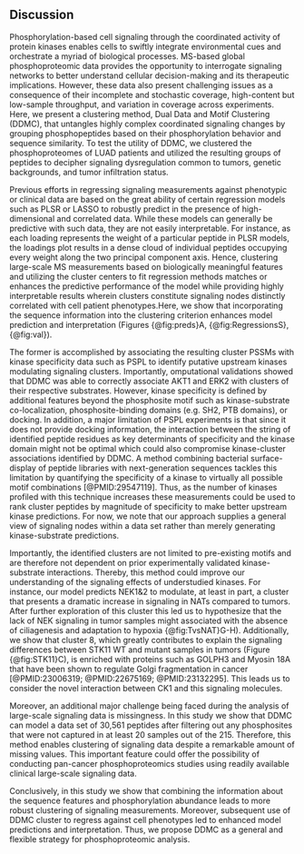 ## Discussion

<!-- Paper Summary / Intro -->
Phosphorylation-based cell signaling through the coordinated activity of protein kinases enables cells to swiftly integrate environmental cues and orchestrate a myriad of biological processes. MS-based global phosphoproteomic data provides the opportunity to interrogate signaling networks to better understand cellular decision-making and its therapeutic implications. However, these data also present challenging issues as a consequence of their incomplete and stochastic coverage, high-content but low-sample throughput, and variation in coverage across experiments. Here, we present a clustering method, Dual Data and Motif Clustering (DDMC), that untangles highly complex coordinated signaling changes by grouping phosphopeptides based on their phosphorylation behavior and sequence similarity. To test the utility of DDMC, we clustered the phosphoproteomes of LUAD patients and utilized the resulting groups of peptides to decipher signaling dysregulation common to tumors, genetic backgrounds, and tumor infiltration status. 

<!-- Sequence information improves prediction and interpretation -->
Previous efforts in regressing signaling measurements against phenotypic or clinical data are based on the great ability of certain regression models such as PLSR or LASSO to robustly predict in the presence of high-dimensional and correlated data. While these models can generally be predictive with such data, they are not easily interpretable. For instance, as each loading represents the weight of a particular peptide in PLSR models, the loadings plot results in a dense cloud of individual peptides occupying every weight along the two principal component axis. Hence, clustering large-scale MS measurements based on biologically meaningful features and utilizing the cluster centers to fit regression methods matches or enhances the predictive performance of the model while providing highly interpretable results wherein clusters constitute signaling nodes distinctly correlated with cell patient phenotypes.Here, we show that incorporating the sequence information into the clustering criterion enhances model prediction and interpretation (Figures {@fig:preds}A, {@fig:RegressionsS}, {@fig:val}). 

<!-- Caveats of upstream predictions -->
The former is accomplished by associating the resulting cluster PSSMs with kinase specificity data such as PSPL to identify putative upstream kinases modulating signaling clusters. Importantly, omputational validations showed that DDMC was able to correctly associate AKT1 and ERK2 with clusters of their respective substrates. However, kinase specificity is defined by additional features beyond the phosphosite motif such as kinase-substrate co-localization, phosphosite-binding domains (e.g. SH2, PTB domains), or docking. In addition, a major limitation of PSPL experiments is that since it does not provide docking information, the interaction between the string of identified peptide residues as key determinants of specificity and the kinase domain might not be optimal which could also compromise kinase-cluster associations identified by DDMC. A method combining bacterial surface-display of peptide libraries with next-generation sequences tackles this limitation by quantifying the specificity of a kinase to virtually all possible motif combinations [@PMID:29547119]. Thus, as the number of kinases profiled with this technique increases these measurements could be used to rank cluster peptides by magnitude of specificity to make better upstream kinase predictions. For now, we note that our approach supplies a general view of signaling nodes within a data set rather than merely generating kinase-substrate predictions.

<!-- Data-driven strategy -->
Importantly, the identified clusters are not limited to pre-existing motifs and are therefore not dependent on prior experimentally validated kinase-substrate interactions. Thereby, this method could improve our understanding of the signaling effects of understudied kinases. For instance, our model predicts NEK1&2 to modulate, at least in part, a cluster that presents a dramatic increase in signaling in NATs compared to tumors. After further exploration of this cluster this led us to hypothesize that the lack of NEK signaling in tumor samples might associated with the absence of ciliagenesis and adaptation to hypoxia {@fig:TvsNAT}G-H). Additionally, we show that cluster 8, which greatly contributes to explain the signaling differences between STK11 WT and mutant samples in tumors (Figure {@fig:STK11}C), is enriched with proteins such as GOLPH3 and Myosin 18A that have been shown to regulate Golgi fragmentation in cancer [@PMID:23006319; @PMID:22675169; @PMID:23132295]. This leads us to consider the novel interaction between CK1 and this signaling molecules. 

<!-- Modeling missingness -->
Moreover, an additional major challenge being faced during the analysis of large-scale signaling data is missingness. In this study we show that DDMC can model a data set of 30,561 peptides after filtering out any phosphosites that were not captured in at least 20 samples out of the 215. Therefore, this method enables clustering of signaling data despite a remarkable amount of missing values. This important feature could offer the possibility of conducting pan-cancer phosphoproteomics studies using readily available clinical large-scale signaling data. 

<!-- Conclusion / Closure -->
Conclusively, in this study we show that combining the information about the sequence features and phosphorylation abundance leads to more robust clustering of signaling measurements. Moreover, subsequent use of DDMC cluster to regress against cell phenotypes led to enhanced model predictions and interpretation. Thus, we propose DDMC as a general and flexible strategy for phosphoproteomic analysis. 





